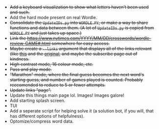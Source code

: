 - ~~Add a keyboard visualization to show what letters haven't been used and such.~~
- Add the hard mode present on real Wordle.
- ~~Consolidate the `UpdateIDs.py` into `WORDLE.PY`, or make a way to share functions and data between them. (A lot of `UpdateIDs.py` is copied from `WORDLE.PY` and just takes up space.)~~
- ~~Link the https://www.nytimes.com/YYYY/MM/DD/crosswords/wordle-review-GAME#.html somewhere for easy access.~~
- ~~Maybe create a `--links` argument that displays all of the links relevant (like [this](https://www.nytimes.com/2022/02/10/crosswords/best-wordle-tips.html) and the [original](https://www.nytimes.com/games/wordle/index.html), and maybe the subscribe page out of kindness.~~
- ~~High contrast mode, 16 colour mode, etc.~~
- ~~Pass and play mode.~~
- ~~"Marathon" mode, where the final guess becomes the next word's starting guess, and number of games played is counted. Probably reccomended to reduce to 5 or fewer attempts.~~
- ~~Update links "page".~~
- Update this things main page lol. Images! Images galore!
- Add starting splash screen.
- TUI
- Add a seperate script for helping solve it (a solution bot, if you will, that has different options of helpfulness).
- Optomize/compress word data.
